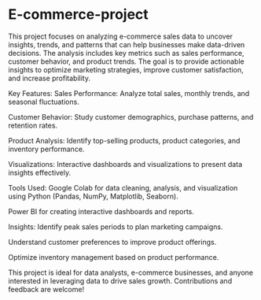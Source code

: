 # E-commerce-project
This project focuses on analyzing e-commerce sales data to uncover insights, trends, and patterns that can help businesses make data-driven decisions. The analysis includes key metrics such as sales performance, customer behavior, and product trends. The goal is to provide actionable insights to optimize marketing strategies, improve customer satisfaction, and increase profitability.

Key Features:
Sales Performance: Analyze total sales, monthly trends, and seasonal fluctuations.

Customer Behavior: Study customer demographics, purchase patterns, and retention rates.

Product Analysis: Identify top-selling products, product categories, and inventory performance.

Visualizations: Interactive dashboards and visualizations to present data insights effectively.

Tools Used:
Google Colab for data cleaning, analysis, and visualization using Python (Pandas, NumPy, Matplotlib, Seaborn).

Power BI for creating interactive dashboards and reports.



Insights:
Identify peak sales periods to plan marketing campaigns.

Understand customer preferences to improve product offerings.

Optimize inventory management based on product performance.

This project is ideal for data analysts, e-commerce businesses, and anyone interested in leveraging data to drive sales growth. Contributions and feedback are welcome!
